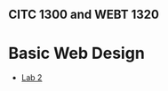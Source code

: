## CITC 1300 and WEBT 1320
<h1>Basic Web Design</h1>

<ul>
    <li><a href="lab 3/index.html" target="_blank">Lab 2</a></li>
</ul>